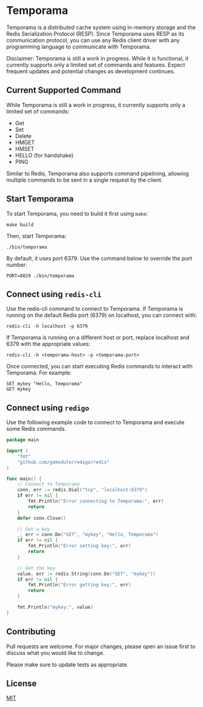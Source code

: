 # Temporama

Temporama is a distributed cache system using in-memory storage and the Redis Serialization Protocol (RESP). Since Temporama uses RESP as its communication protocol, you can use any Redis client driver with any programming language to communicate with Temporama.

Disclaimer: Temporama is still a work in progress. While it is functional, it currently supports only a limited set of commands and features. Expect frequent updates and potential changes as development continues.

## Current Supported Command
While Temporama is still a work in progress, it currently supports only a limited set of commands:
- Get
- Set
- Delete
- HMGET
- HMSET
- HELLO (for handshake)
- PING

Similar to Redis, Temporama also supports command pipelining, allowing multiple commands to be sent in a single request by the client.

## Start Temporama
To start Temporama, you need to build it first using `make`:
```
make build
```

Then, start Temporama:
```
./bin/temporama
```

By default, it uses port 6379. Use the command below to override the port number:
```
PORT=8029 ./bin/temporama
```

## Connect using `redis-cli`

Use the redis-cli command to connect to Temporama. If Temporama is running on the default Redis port (6379) on localhost, you can connect with:
```
redis-cli -h localhost -p 6379
```

If Temporama is running on a different host or port, replace localhost and 6379 with the appropriate values:
```
redis-cli -h <temporama-host> -p <temporama-port>
```

Once connected, you can start executing Redis commands to interact with Temporama. For example:
```
SET mykey "Hello, Temporama"
GET mykey
```

## Connect using `redigo`
Use the following example code to connect to Temporama and execute some Redis commands.

```go
package main

import (
    "fmt"
    "github.com/gomodule/redigo/redis"
)

func main() {
    // Connect to Temporama
    conn, err := redis.Dial("tcp", "localhost:6379")
    if err != nil {
        fmt.Println("Error connecting to Temporama:", err)
        return
    }
    defer conn.Close()

    // Set a key
    _, err = conn.Do("SET", "mykey", "Hello, Temporama")
    if err != nil {
        fmt.Println("Error setting key:", err)
        return
    }

    // Get the key
    value, err := redis.String(conn.Do("GET", "mykey"))
    if err != nil {
        fmt.Println("Error getting key:", err)
        return
    }

    fmt.Println("mykey:", value)
}
```

## Contributing
Pull requests are welcome. For major changes, please open an issue first to discuss what you would like to change.

Please make sure to update tests as appropriate.

## License
[MIT](https://choosealicense.com/licenses/mit/)